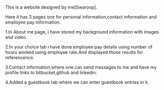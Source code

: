 This is a website designed by me[Swaroop].

Here it has 3 pages one for personal information,contact information and employee pay information.

1.In About me page, i have stored my background information with images and video.

2.In your choice tab i have done employee pay details using number of hours worked using employee rate.And displayed those results for referencence.

3.Contact information,where one can send messages to me and have my profile links to bitbucket,github and linkedin.

4.Added a guestbook tab where we can enter guestbook entries in it.

